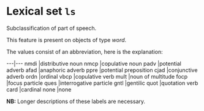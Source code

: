 # Lexical set `ls`


Subclassification of part of speech.

This feature is present on objects of type *word*.

The values consist of an abbreviation, here is the explanation:

---|---
nmdi |distributive noun
nmcp |copulative noun
padv |potential adverb
afad |anaphoric adverb
ppre |potential preposition
cjad |conjunctive adverb
ordn |ordinal
vbcp |copulative verb
mult |noun of multitude
focp |focus particle
ques |interrogative particle
gntl |gentilic
quot |quotation verb
card |cardinal
none |none

**NB:**
Longer descriptions of these labels are necessary.
